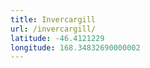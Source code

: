 ```yaml
---
title: Invercargill
url: /invercargill/
latitude: -46.4121229
longitude: 168.34832690000002
---
```

